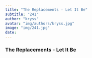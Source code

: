 ```yaml
---
title: "The Replacements - Let It Be"
subtitle: "241"
author: "kryss"
avatar: "img/authors/kryss.jpg"
image: "img/241.jpg"
date:
---
```


### The Replacements - Let It Be
